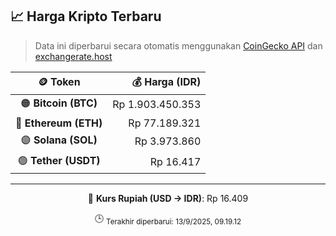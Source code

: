 

<!-- HARGA_KRIPTO -->
## 📈 Harga Kripto Terbaru

> Data ini diperbarui secara otomatis menggunakan [CoinGecko API](https://www.coingecko.com/) dan [exchangerate.host](https://exchangerate.host/)

<div align="center">

| 🪙 Token | 💰 Harga (IDR) |
|:------:|---------------:|
| 🟠 **Bitcoin (BTC)**   | Rp 1.903.450.353 |
| 🔵 **Ethereum (ETH)**  | Rp 77.189.321 |
| 🟣 **Solana (SOL)**    | Rp 3.973.860 |
| 🟢 **Tether (USDT)**   | Rp 16.417 |

---

💱 **Kurs Rupiah (USD → IDR)**: Rp 16.409

🕒 <sub>Terakhir diperbarui: 13/9/2025, 09.19.12</sub>

</div>
<!-- /HARGA_KRIPTO -->